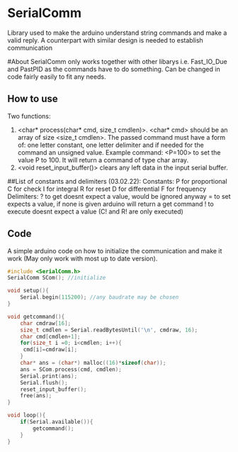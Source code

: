 #  SerialComm
Library used to make the arduino understand string commands and make a valid reply.
A counterpart with similar design is needed to establish communication

#About
SerialComm only works together with other libarys i.e. Fast_IO_Due and PastPID as the commands have to do something. Can be changed in code fairly easily to fit any needs.

## How to use
Two functions:
1) <char* process(char* cmd, size_t cmdlen)>. <char* cmd> should be an array of size <size_t cmdlen>.
The passed command must have a form of: one letter constant, one letter delimiter and if needed for the command an unsigned value. Example command: <P=100> to set the value P to 100.
It will return a command of type char array.
2) <void reset_input_buffer()> clears any left data in the input serial buffer.

##List of constants and delimiters (03.02.22):
Constants:
    P for proportional  C for check
    I for integral      R for reset
    D for differential
    F for frequency
Delimiters:
    ? to get    doesnt expect a value, would be ignored anyway
    = to set    expects a value, if none is given arduino will return a get command 
    ! to execute    doesnt expect a value (C! and R! are only executed)
    
    
## Code
A simple arduino code on how to initialize the communication and make it work (May only work with most up to date version).

```c++
#include <SerialComm.h>
SerialComm SCom(); //initialize 

void setup(){
    Serial.begin(115200); //any baudrate may be chosen
}

void getcommand(){
    char cmdraw[16];
    size_t cmdlen = Serial.readBytesUntil('\n', cmdraw, 16);
    char cmd[cmdlen+1];
    for(size_t i =0; i<cmdlen; i++){
     cmd[i]=cmdraw[i];
    }
    char* ans = (char*) malloc((16)*sizeof(char));
    ans = SCom.process(cmd, cmdlen);
    Serial.print(ans);
    Serial.flush();
    reset_input_buffer();
    free(ans);
}

void loop(){
    if(Serial.available()){
        getcommand();
    }
}
```

